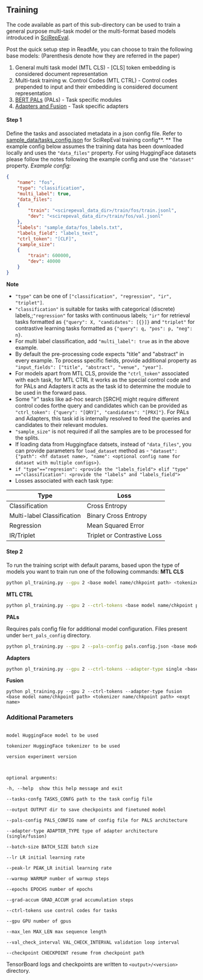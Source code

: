 ## Training
The code available as part of this sub-directory can be used to train a general purpose multi-task model or the multi-format based models introduced in [SciRepEval](https://openreview.net/pdf?id=zfiYcbeQkH).

Post the quick setup step in ReadMe, you can choose to train the following base models:
(Parenthesis denote how they are referred in the paper)
 1. General multi task model (MTL CLS) - \[CLS\] token embedding is considered document representation
 2. Multi-task training w. Control Codes (MTL CTRL) - Control codes prepended to input and their embedding is considered document representation
 3. [BERT PALs](https://github.com/AsaCooperStickland/Bert-n-Pals) (PALs) - Task specific modules
 4. [Adapters and Fusion](https://github.com/adapter-hub/adapter-transformers) - Task specific adapters

#### Step 1
Define the tasks and associated metadata in a json config file. Refer to [sample_data/tasks_config.json](https://github.com/allenai/scirepeval/blob/main/training/sample_data/tasks_config.json) for SciRepEval training config**.
** The example config below assumes the training data has been downloaded locally and uses the `"data_files"` property. For using HuggingFace datasets please follow the notes following the example config and use the `"dataset"` property.
*Example config:*
```json
{
    "name": "fos",
    "type": "classification",
    "multi_label": true,
    "data_files":
    {
        "train": "<scirepeval_data_dir>/train/fos/train.jsonl",
        "dev": "<scirepeval_data_dir>/train/fos/val.jsonl"
    },
    "labels": "sample_data/fos_labels.txt",
    "labels_field": "labels_text",
    "ctrl_token": "[CLF]",
    "sample_size":
    {
        "train": 600000,
        "dev": 40000
    }
}
```
**Note**

 - `"type"` can be one of `["classification", "regression", "ir", "triplet"]`.
 - `"classification"` is suitable for tasks with categorical (discrete) labels,;`"regression"` for tasks with continuous labels; `"ir"` for retrieval tasks formatted as `{"query": X, "candidates": [{}]}` and `"triplet"` for contrastive learning tasks formatted as `{"query": q, "pos": p, "neg": n}`.
 - For multi label classification, add  `"multi_label": true` as in the above example.
 - By default the pre-processing code expects "title" and "abstract" in every example. To process specific fields, provide  additional property as `"input_fields": ["title", "abstract", "venue", "year"]`.
 - For models apart from MTL CLS, provide the `"ctrl_token"` associated with each task, for MTL CTRL it works as the special control code and for PALs and Adapters it acts as the task id to determine the module to be used in the forward pass.
 - Some "ir" tasks like ad-hoc search \[SRCH\] might require different control codes forthe query and candidates which can be provided as `"ctrl_token": {"query": "[QRY]", "candidates": "[PRX]"}`. For PALs and Adapters, this task id is internally resolved to feed the queries and candidates to their relevant modules.
 - `"sample_size"` is not required if all the samples are to be processed for the splits.
 - If loading data from Huggingface datsets, instead of `"data_files"`, you can provide parameters for `load_dataset` method as - `"dataset": {"path": <hf dataset name>, "name": <optional config name for dataset with multiple configs>}`.
 - ``if "type"=="regresion": <provide the "labels_field"> elif "type" =="classification": <provide the "labels" and "labels_field"> ``
 - Losses associated with each task type:
 
|Type|Loss |
|--|--|
| Classification |Cross Entropy |
|Multi-label Classification|Binary Cross Entropy|
|Regression|Mean Squared Error|
|IR/Triplet|Triplet or Contrastive Loss|


#### Step 2
To run the training script with default params, based upon the type of models you want to train run one of the following commands:
**MTL CLS**
```bash
python pl_training.py --gpu 2 <base model name/chkpoint path> <tokenizer name/chkpoint path> <expt name>
```

**MTL CTRL**
```bash
python pl_training.py --gpu 2 --ctrl-tokens <base model name/chkpoint path> <tokenizer name/chkpoint path> <expt name>
```

**PALs**

Requires pals config file for additional model configuration. Files present under `bert_pals_config` directory.
```bash
python pl_training.py --gpu 2 --pals-config pals.config.json <base model name/chkpoint path> <tokenizer name/chkpoint path> <expt name>
```
**Adapters**
```bash
python pl_training.py --gpu 2 --ctrl-tokens --adapter-type single <base model name/chkpoint path> <tokenizer name/chkpoint path> <expt name>
```
**Fusion**

    python pl_training.py --gpu 2 --ctrl-tokens --adapter-type fusion <base model name/chkpoint path> <tokenizer name/chkpoint path> <expt name>

### Additional Parameters

```positional arguments:

model HuggingFace model to be used

tokenizer HuggingFace tokenizer to be used

version experiment version

  

optional arguments:

-h, --help  show this help message and exit

--tasks-confg TASKS_CONFG path to the task config file

--output OUTPUT dir to save checkpoints and finetuned model

--pals-config PALS_CONFIG name of config file for PALS architecture

--adapter-type ADAPTER_TYPE type of adapter architecture (single/fusion)

--batch-size BATCH_SIZE batch size

--lr LR initial learning rate

--peak-lr PEAK_LR initial learning rate

--warmup WARMUP number of warmup steps

--epochs EPOCHS number of epochs

--grad-accum GRAD_ACCUM grad accumulation steps

--ctrl-tokens use control codes for tasks

--gpu GPU number of gpus

--max_len MAX_LEN max sequence length

--val_check_interval VAL_CHECK_INTERVAL validation loop interval

--checkpoint CHECKPOINT resume from checkpoint path
```

TensorBoard logs and checkpoints are written to `<output>/<version>` directory.
